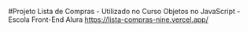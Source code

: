 #Projeto Lista de Compras - Utilizado no Curso Objetos no JavaScript - Escola Front-End Alura
https://lista-compras-nine.vercel.app/
 
